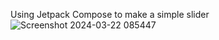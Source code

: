 Using Jetpack Compose to make a simple slider 
![Screenshot 2024-03-22 085447](https://github.com/KOUSHAMBHA15IT/Slider_Jetpack/assets/122219149/8bc200ea-5691-4647-9c0e-979c48bcd118)
